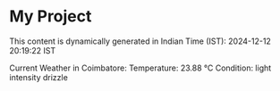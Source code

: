 # My Project

This content is dynamically generated in Indian Time (IST): 2024-12-12 20:19:22 IST


Current Weather in Coimbatore:
Temperature: 23.88 °C
Condition: light intensity drizzle
